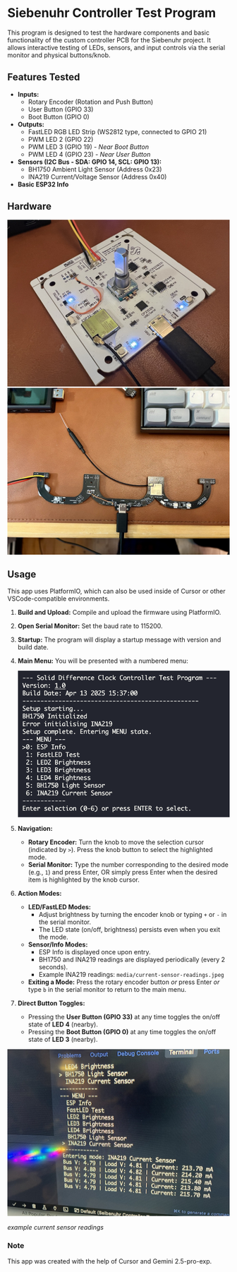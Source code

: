 # Siebenuhr Controller Test Program

This program is designed to test the hardware components and basic functionality of the custom controller PCB for the Siebenuhr project. It allows interactive testing of LEDs, sensors, and input controls via the serial monitor and physical buttons/knob.

## Features Tested

* **Inputs:**
  * Rotary Encoder (Rotation and Push Button)
  * User Button (GPIO 33)
  * Boot Button (GPIO 0)
* **Outputs:**
  * FastLED RGB LED Strip (WS2812 type, connected to GPIO 21)
  * PWM LED 2 (GPIO 22)
  * PWM LED 3 (GPIO 19) - *Near Boot Button*
  * PWM LED 4 (GPIO 23) - *Near User Button*
* **Sensors (I2C Bus - SDA: GPIO 14, SCL: GPIO 13):**
  * BH1750 Ambient Light Sensor (Address 0x23)
  * INA219 Current/Voltage Sensor (Address 0x40)
* **Basic ESP32 Info**

## Hardware

![Knob Controller PCB](media/knob-controller-pcb.jpeg)
![Miniclock Controller PCB](media/miniclock-controller-pcb.jpeg)

## Usage

This app uses PlatformIO, which can also be used inside of Cursor or other VSCode-compatible environments. 

1. **Build and Upload:** Compile and upload the firmware using PlatformIO.
2. **Open Serial Monitor:** Set the baud rate to 115200.
3. **Startup:** The program will display a startup message with version and build date.
4. **Main Menu:** You will be presented with a numbered menu:

    ![Main Menu Screenshot](media/test-program-main-menu.png)

5. **Navigation:**
    * **Rotary Encoder:** Turn the knob to move the selection cursor (indicated by `>`). Press the knob button to select the highlighted mode.
    * **Serial Monitor:** Type the number corresponding to the desired mode (e.g., `1`) and press Enter, OR simply press Enter when the desired item is highlighted by the knob cursor.
6. **Action Modes:**
    * **LED/FastLED Modes:**
        * Adjust brightness by turning the encoder knob or typing `+` or `-` in the serial monitor.
        * The LED state (on/off, brightness) persists even when you exit the mode.
    * **Sensor/Info Modes:**
        * ESP Info is displayed once upon entry.
        * BH1750 and INA219 readings are displayed periodically (every 2 seconds).
        * Example INA219 readings: `media/current-sensor-readings.jpeg`
    * **Exiting a Mode:** Press the rotary encoder button *or* press Enter *or* type `b` in the serial monitor to return to the main menu.
7. **Direct Button Toggles:**
    * Pressing the **User Button (GPIO 33)** at any time toggles the on/off state of **LED 4** (nearby).
    * Pressing the **Boot Button (GPIO 0)** at any time toggles the on/off state of **LED 3** (nearby).

![INA219 readings](media/current-sensor-readings.jpeg)

*example current sensor readings*


### Note

This app was created with the help of Cursor and Gemini 2.5-pro-exp. 
